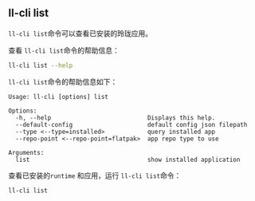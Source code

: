 ## ll-cli list

`ll-cli list`命令可以查看已安装的玲珑应用。

查看 `ll-cli list`命令的帮助信息：

```bash
ll-cli list --help
```

`ll-cli list`命令的帮助信息如下：

```plain
Usage: ll-cli [options] list

Options:
  -h, --help                           Displays this help.
  --default-config                     default config json filepath
  --type <--type=installed>            query installed app
  --repo-point <--repo-point=flatpak>  app repo type to use

Arguments:
  list                                 show installed application
```

查看已安装的`runtime` 和应用，运行 `ll-cli list`命令：

```bash
ll-cli list
```
